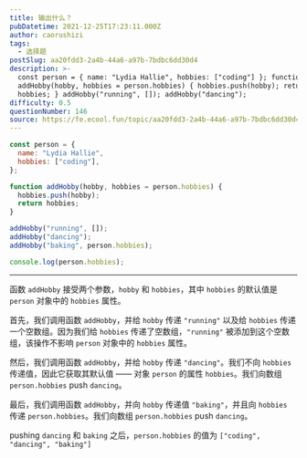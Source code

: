 ```yaml
---
title: 输出什么？
pubDatetime: 2021-12-25T17:23:11.000Z
author: caorushizi
tags:
  - 选择题
postSlug: aa20fdd3-2a4b-44a6-a97b-7bdbc6dd30d4
description: >-
  const person = { name: "Lydia Hallie", hobbies: ["coding"] }; function
  addHobby(hobby, hobbies = person.hobbies) { hobbies.push(hobby); return
  hobbies; } addHobby("running", []); addHobby("dancing");
difficulty: 0.5
questionNumber: 146
source: https://fe.ecool.fun/topic/aa20fdd3-2a4b-44a6-a97b-7bdbc6dd30d4
---
```


```javascript
const person = {
  name: "Lydia Hallie",
  hobbies: ["coding"],
};

function addHobby(hobby, hobbies = person.hobbies) {
  hobbies.push(hobby);
  return hobbies;
}

addHobby("running", []);
addHobby("dancing");
addHobby("baking", person.hobbies);

console.log(person.hobbies);
```

---

函数 `addHobby` 接受两个参数，`hobby` 和 `hobbies`，其中 `hobbies` 的默认值是 `person` 对象中的 `hobbies` 属性。

首先，我们调用函数 `addHobby`，并给 `hobby` 传递 `"running"` 以及给 `hobbies` 传递一个空数组。因为我们给 `hobbies` 传递了空数组，`"running"` 被添加到这个空数组，该操作不影响 `person` 对象中的 `hobbies` 属性。

然后，我们调用函数 `addHobby`，并给 `hobby` 传递 `"dancing"`。我们不向 `hobbies` 传递值，因此它获取其默认值 —— 对象 `person` 的属性 `hobbies`。我们向数组 `person.hobbies` push `dancing`。

最后，我们调用函数 `addHobby`，并向 `hobby` 传递值 `"baking"`，并且向 `hobbies` 传递 `person.hobbies`。我们向数组 `person.hobbies` push `dancing`。

pushing `dancing` 和 `baking` 之后，`person.hobbies` 的值为 `["coding", "dancing", "baking"]`
